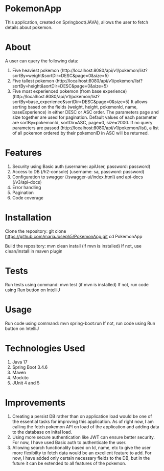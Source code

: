 # PokemonApp
This application, created on Springboot(JAVA), allows the user to fetch details about pokemon.

# About
A user can query the following data:
1. Five heaviest pokemon (http://localhost:8080/api/v1/pokemon/list?sortBy=weight&sortDir=DESC&page=0&size=5)
2. Five tallest pokemon (http://localhost:8080/api/v1/pokemon/list?sortBy=height&sortDir=DESC&page=0&size=5)
3. Five most experienced pokemon (from base experience) (http://localhost:8080/api/v1/pokemon/list?sortBy=base_experience&sortDir=DESC&page=0&size=5)
It allows sorting based on the fields (weight, height, pokemonId, name, baseExperience) in either DESC or ASC order. The parameters page and size together are used for pagination. Default values of each parameter are sortBy=pokemonId, sortDir=ASC, page=0, size=2000. If no query parameters are passed (http://localhost:8080/api/v1/pokemon/list), a list of all pokemon ordered by their pokemonID in ASC will be returned.

# Features
1. Security using Basic auth (username: apiUser, password: password)
2. Access to DB (/h2-console) (username: sa, password: password)
3. Configuration to swagger (/swagger-ui/index.html) and api-docs (/v3/api-docs)
4. Error handling
5. Pagination
6. Code coverage

# Installation
Clone the repository: 
git clone https://github.com/mariaJoseph5/PokemonApp.git
cd PokemonApp

Build the repository: 
mvn clean install (if mvn is installed)
If not, use clean/install in maven plugin

# Tests
Run tests using command: mvn test (if mvn is installed)
If not, run code using Run button on IntelliJ

# Usage
Run code using command: mvn spring-boot:run
If not, run code using Run button on IntelliJ

# Technologies Used
1. Java 17
2. Spring Boot 3.4.6
3. Maven
4. Mockito
5. JUnit 4 and 5

# Improvements
1. Creating a persist DB rather than on application load would be one of the essential tasks for improving this application. As of right now, I am calling the fetch pokemon API on load of the application and adding data to the database on inital load.
2. Using more secure authentication like JWT can ensure better security. For now, I have used Basic auth to authenticate the user.
3. Allowing search functionality based on Id, name, etc to give the user more flexibilty to fetch data would be an excellent feature to add. For now, I have added only certain necessary fields to  the DB, but in the future it can be extended to all features of the pokemon.
